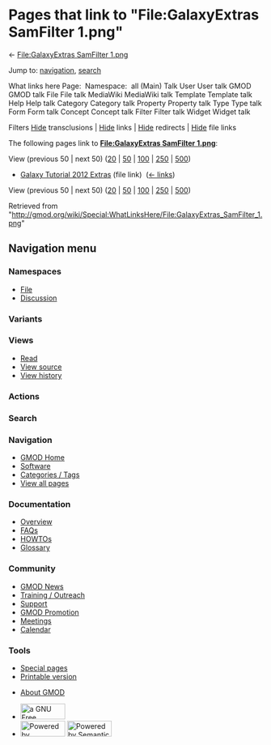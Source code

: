 <div id="mw-page-base" class="noprint">

</div>

<div id="mw-head-base" class="noprint">

</div>

<div id="content" class="mw-body" role="main">

<span id="top"></span>

<div id="mw-js-message" style="display:none;">

</div>



# <span dir="auto">Pages that link to "File:GalaxyExtras SamFilter 1.png"</span>

<div id="bodyContent">

<div id="contentSub">

← [File:GalaxyExtras SamFilter
1.png](/wiki/File:GalaxyExtras_SamFilter_1.png "File:GalaxyExtras SamFilter 1.png")

</div>

<div id="jump-to-nav" class="mw-jump">

Jump to: [navigation](#mw-navigation), [search](#p-search)

</div>

<div id="mw-content-text">

What links here Page:  Namespace:  all (Main) Talk User User talk GMOD
GMOD talk File File talk MediaWiki MediaWiki talk Template Template talk
Help Help talk Category Category talk Property Property talk Type Type
talk Form Form talk Concept Concept talk Filter Filter talk Widget
Widget talk

Filters
[Hide](/mediawiki/index.php?title=Special:WhatLinksHere/File:GalaxyExtras_SamFilter_1.png&hidetrans=1 "Special:WhatLinksHere/File:GalaxyExtras SamFilter 1.png")
transclusions \|
[Hide](/mediawiki/index.php?title=Special:WhatLinksHere/File:GalaxyExtras_SamFilter_1.png&hidelinks=1 "Special:WhatLinksHere/File:GalaxyExtras SamFilter 1.png")
links \|
[Hide](/mediawiki/index.php?title=Special:WhatLinksHere/File:GalaxyExtras_SamFilter_1.png&hideredirs=1 "Special:WhatLinksHere/File:GalaxyExtras SamFilter 1.png")
redirects \|
[Hide](/mediawiki/index.php?title=Special:WhatLinksHere/File:GalaxyExtras_SamFilter_1.png&hideimages=1 "Special:WhatLinksHere/File:GalaxyExtras SamFilter 1.png")
file links

The following pages link to **[File:GalaxyExtras SamFilter
1.png](/wiki/File:GalaxyExtras_SamFilter_1.png "File:GalaxyExtras SamFilter 1.png")**:

View (previous 50 \| next 50)
([20](/mediawiki/index.php?title=Special:WhatLinksHere/File:GalaxyExtras_SamFilter_1.png&limit=20 "Special:WhatLinksHere/File:GalaxyExtras SamFilter 1.png")
\|
[50](/mediawiki/index.php?title=Special:WhatLinksHere/File:GalaxyExtras_SamFilter_1.png&limit=50 "Special:WhatLinksHere/File:GalaxyExtras SamFilter 1.png")
\|
[100](/mediawiki/index.php?title=Special:WhatLinksHere/File:GalaxyExtras_SamFilter_1.png&limit=100 "Special:WhatLinksHere/File:GalaxyExtras SamFilter 1.png")
\|
[250](/mediawiki/index.php?title=Special:WhatLinksHere/File:GalaxyExtras_SamFilter_1.png&limit=250 "Special:WhatLinksHere/File:GalaxyExtras SamFilter 1.png")
\|
[500](/mediawiki/index.php?title=Special:WhatLinksHere/File:GalaxyExtras_SamFilter_1.png&limit=500 "Special:WhatLinksHere/File:GalaxyExtras SamFilter 1.png"))

- [Galaxy Tutorial 2012
  Extras](/wiki/Galaxy_Tutorial_2012_Extras "Galaxy Tutorial 2012 Extras")
  (file link) ‎ <span class="mw-whatlinkshere-tools">([←
  links](/mediawiki/index.php?title=Special:WhatLinksHere&target=Galaxy+Tutorial+2012+Extras "Special:WhatLinksHere"))</span>

View (previous 50 \| next 50)
([20](/mediawiki/index.php?title=Special:WhatLinksHere/File:GalaxyExtras_SamFilter_1.png&limit=20 "Special:WhatLinksHere/File:GalaxyExtras SamFilter 1.png")
\|
[50](/mediawiki/index.php?title=Special:WhatLinksHere/File:GalaxyExtras_SamFilter_1.png&limit=50 "Special:WhatLinksHere/File:GalaxyExtras SamFilter 1.png")
\|
[100](/mediawiki/index.php?title=Special:WhatLinksHere/File:GalaxyExtras_SamFilter_1.png&limit=100 "Special:WhatLinksHere/File:GalaxyExtras SamFilter 1.png")
\|
[250](/mediawiki/index.php?title=Special:WhatLinksHere/File:GalaxyExtras_SamFilter_1.png&limit=250 "Special:WhatLinksHere/File:GalaxyExtras SamFilter 1.png")
\|
[500](/mediawiki/index.php?title=Special:WhatLinksHere/File:GalaxyExtras_SamFilter_1.png&limit=500 "Special:WhatLinksHere/File:GalaxyExtras SamFilter 1.png"))

</div>

<div class="printfooter">

Retrieved from
"<http://gmod.org/wiki/Special:WhatLinksHere/File:GalaxyExtras_SamFilter_1.png>"

</div>

<div id="catlinks" class="catlinks catlinks-allhidden">

</div>

<div class="visualClear">

</div>

</div>

</div>

<div id="mw-navigation">

## Navigation menu

<div id="mw-head">



<div id="left-navigation">

<div id="p-namespaces" class="vectorTabs" role="navigation"
aria-labelledby="p-namespaces-label">

### Namespaces

- <span id="ca-nstab-image"><a href="/wiki/File:GalaxyExtras_SamFilter_1.png" accesskey="c"
  title="View the file page [c]">File</a></span>
- <span id="ca-talk"><a
  href="/mediawiki/index.php?title=File_talk:GalaxyExtras_SamFilter_1.png&amp;action=edit&amp;redlink=1"
  accesskey="t"
  title="Discussion about the content page [t]">Discussion</a></span>

</div>

<div id="p-variants" class="vectorMenu emptyPortlet" role="navigation"
aria-labelledby="p-variants-label">

### 

### Variants[](#)

<div class="menu">

</div>

</div>

</div>

<div id="right-navigation">

<div id="p-views" class="vectorTabs" role="navigation"
aria-labelledby="p-views-label">

### Views

- <span id="ca-view">[Read](/wiki/File:GalaxyExtras_SamFilter_1.png)</span>
- <span id="ca-viewsource"><a
  href="/mediawiki/index.php?title=File:GalaxyExtras_SamFilter_1.png&amp;action=edit"
  accesskey="e" title="This page is protected.
  You can view its source [e]">View source</a></span>
- <span id="ca-history"><a
  href="/mediawiki/index.php?title=File:GalaxyExtras_SamFilter_1.png&amp;action=history"
  accesskey="h" title="Past revisions of this page [h]">View history</a></span>

</div>

<div id="p-cactions" class="vectorMenu emptyPortlet" role="navigation"
aria-labelledby="p-cactions-label">

### Actions[](#)

<div class="menu">

</div>

</div>

<div id="p-search" role="search">

### Search

<div id="simpleSearch">

</div>

</div>

</div>

</div>

<div id="mw-panel">

<div id="p-logo" role="banner">

<a href="/wiki/Main_Page"
style="background-image: url(http://gmod.org/images/GMOD-cogs.png);"
title="Visit the main page"></a>

</div>

<div id="p-Navigation" class="portal" role="navigation"
aria-labelledby="p-Navigation-label">

### Navigation

<div class="body">

- <span id="n-GMOD-Home">[GMOD Home](/wiki/Main_Page)</span>
- <span id="n-Software">[Software](/wiki/GMOD_Components)</span>
- <span id="n-Categories-.2F-Tags">[Categories /
  Tags](/wiki/Categories)</span>
- <span id="n-View-all-pages">[View all
  pages](/wiki/Special:AllPages)</span>

</div>

</div>

<div id="p-Documentation" class="portal" role="navigation"
aria-labelledby="p-Documentation-label">

### Documentation

<div class="body">

- <span id="n-Overview">[Overview](/wiki/Overview)</span>
- <span id="n-FAQs">[FAQs](/wiki/Category:FAQ)</span>
- <span id="n-HOWTOs">[HOWTOs](/wiki/Category:HOWTO)</span>
- <span id="n-Glossary">[Glossary](/wiki/Glossary)</span>

</div>

</div>

<div id="p-Community" class="portal" role="navigation"
aria-labelledby="p-Community-label">

### Community

<div class="body">

- <span id="n-GMOD-News">[GMOD News](/wiki/GMOD_News)</span>
- <span id="n-Training-.2F-Outreach">[Training /
  Outreach](/wiki/Training_and_Outreach)</span>
- <span id="n-Support">[Support](/wiki/Support)</span>
- <span id="n-GMOD-Promotion">[GMOD
  Promotion](/wiki/GMOD_Promotion)</span>
- <span id="n-Meetings">[Meetings](/wiki/Meetings)</span>
- <span id="n-Calendar">[Calendar](/wiki/Calendar)</span>

</div>

</div>

<div id="p-tb" class="portal" role="navigation"
aria-labelledby="p-tb-label">

### Tools

<div class="body">

- <span id="t-specialpages"><a href="/wiki/Special:SpecialPages" accesskey="q"
  title="A list of all special pages [q]">Special pages</a></span>
- <span id="t-print"><a
  href="/mediawiki/index.php?title=Special:WhatLinksHere/File:GalaxyExtras_SamFilter_1.png&amp;printable=yes"
  rel="alternate" accesskey="p"
  title="Printable version of this page [p]">Printable version</a></span>

</div>

</div>

</div>

</div>

<div id="footer" role="contentinfo">

- <span id="footer-places-about">[About
  GMOD](/wiki/GMOD:About "GMOD:About")</span>

<!-- -->

- <span id="footer-copyrightico">[<img src="http://www.gnu.org/graphics/gfdl-logo-small.png" width="88"
  height="31" alt="a GNU Free Documentation License" />](http://www.gnu.org/licenses/fdl-1.3.html)</span>
- <span id="footer-poweredbyico">[<img src="/mediawiki/skins/common/images/poweredby_mediawiki_88x31.png"
  width="88" height="31" alt="Powered by MediaWiki" />](//www.mediawiki.org/)
  [<img
  src="/mediawiki/extensions/SemanticMediaWiki/includes/../resources/images/smw_button.png"
  width="88" height="31" alt="Powered by Semantic MediaWiki" />](https://www.semantic-mediawiki.org/wiki/Semantic_MediaWiki)</span>

<div style="clear:both">

</div>

</div>
